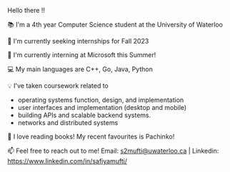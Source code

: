 Hello there !!

📚 I'm a 4th year Computer Science student at the University of Waterloo

🍄  I'm currently seeking internships for Fall 2023

🏦 I'm currently interning at Microsoft this Summer!

💻 My main languages are C++, Go, Java, Python

💡 I've taken coursework related to
  * operating systems function, design, and implementation
  * user interfaces and implementation (desktop and mobile)
  * building APIs and scalable backend systems.
  * networks and distributed systems
  
🎥 I love reading books! My recent favourites is Pachinko!

📫 Feel free to reach out to me! Email: s2mufti@uwaterloo.ca | Linkedin: https://www.linkedin.com/in/safiyamufti/
